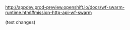 http://appdev.prod-preview.openshift.io/docs/wf-swarm-runtime.html#mission-http-api-wf-swarm

(test changes)
